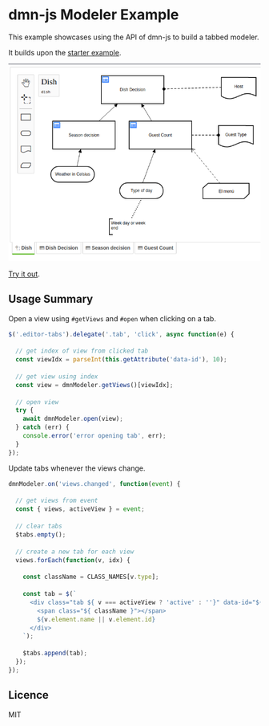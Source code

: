 # dmn-js Modeler Example

This example showcases using the API of dmn-js to build a tabbed modeler.

It builds upon the [starter example](https://github.com/bpmn-io/dmn-js-examples/tree/main/starter).

[![modeler example screenshot](./modeler.png)](https://cdn.statically.io/dmn-io/dmn-js-examples/main/modeler/modeler.html)

[Try it out](https://cdn.statically.io/gh/bpmn-io/dmn-js-examples/main/modeler/modeler.html).


## Usage Summary

Open a view using `#getViews` and `#open` when clicking on a tab.

```javascript
$('.editor-tabs').delegate('.tab', 'click', async function(e) {

  // get index of view from clicked tab
  const viewIdx = parseInt(this.getAttribute('data-id'), 10);

  // get view using index
  const view = dmnModeler.getViews()[viewIdx];

  // open view
  try {
    await dmnModeler.open(view);
  } catch (err) {
    console.error('error opening tab', err);
  }
});
```

Update tabs whenever the views change.

```javascript
dmnModeler.on('views.changed', function(event) {

  // get views from event
  const { views, activeView } = event;

  // clear tabs
  $tabs.empty();

  // create a new tab for each view
  views.forEach(function(v, idx) {

    const className = CLASS_NAMES[v.type];

    const tab = $(`
      <div class="tab ${ v === activeView ? 'active' : ''}" data-id="${idx}">
        <span class="${ className }"></span>
        ${v.element.name || v.element.id}
      </div>
    `);

    $tabs.append(tab);
  });
});
```

## Licence

MIT
